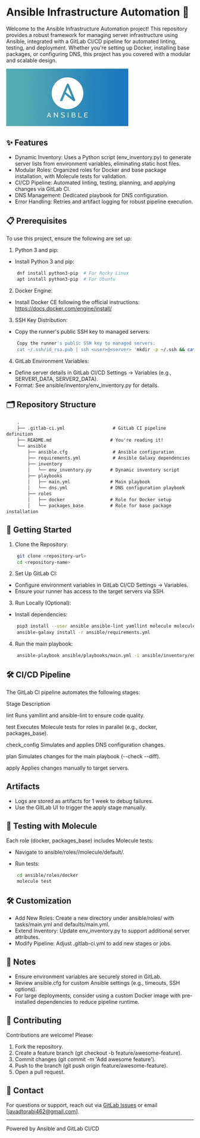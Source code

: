 # Ansible Infrastructure Automation 🚀

Welcome to the Ansible Infrastructure Automation project! This repository provides a robust framework for managing server infrastructure using Ansible, integrated with a GitLab CI/CD pipeline for automated linting, testing, and deployment. Whether you're setting up Docker, installing base packages, or configuring DNS, this project has you covered with a modular and scalable design.

![Ansible Logo](images.jpeg)

## ✨ Features

- Dynamic Inventory: Uses a Python script (env_inventory.py) to generate server lists from environment variables, eliminating static host files.
- Modular Roles: Organized roles for Docker and base package installation, with Molecule tests for validation.
- CI/CD Pipeline: Automated linting, testing, planning, and applying changes via GitLab CI.
- DNS Management: Dedicated playbook for DNS configuration.
- Error Handling: Retries and artifact logging for robust pipeline execution.

## 📋 Prerequisites
To use this project, ensure the following are set up:

1. Python 3 and pip:

- Install Python 3 and pip: 
```bash
    dnf install python3-pip  # For Rocky Linux
    apt install python3-pip  # For Ubuntu
```
2. Docker Engine:

- Install Docker CE following the official instructions: https://docs.docker.com/engine/install/


3. SSH Key Distribution:
- Copy the runner's public SSH key to managed servers:

```bash
    Copy the runner's public SSH key to managed servers:
    cat ~/.ssh/id_rsa.pub | ssh <user>@<server> 'mkdir -p ~/.ssh && cat >> ~/.ssh/authorized_keys'
```

4. GitLab Environment Variables:

- Define server details in GitLab CI/CD Settings → Variables (e.g., SERVER1_DATA, SERVER2_DATA).
- Format: See ansible/inventory/env_inventory.py for details.



## 🗂️ Repository Structure
```plain
    .
    ├── .gitlab-ci.yml                  # GitLab CI pipeline definition
    ├── README.md                      # You're reading it!
    └── ansible
        ├── ansible.cfg                 # Ansible configuration
        ├── requirements.yml            # Ansible Galaxy dependencies
        ├── inventory
        │   └── env_inventory.py       # Dynamic inventory script
        ├── playbooks
        │   ├── main.yml               # Main playbook
        │   └── dns.yml                # DNS configuration playbook
        ├── roles
        │   ├── docker                 # Role for Docker setup
        │   └── packages_base          # Role for base package installation
```

## 🚀 Getting Started

1. Clone the Repository:
```bash
    git clone <repository-url>
    cd <repository-name>
```

2. Set Up GitLab CI:

- Configure environment variables in GitLab CI/CD Settings → Variables.
- Ensure your runner has access to the target servers via SSH.


3. Run Locally (Optional):

- Install dependencies:
```bash
    pip3 install --user ansible ansible-lint yamllint molecule molecule-docker docker
    ansible-galaxy install -r ansible/requirements.yml
```

4. Run the main playbook:
```bash
    ansible-playbook ansible/playbooks/main.yml -i ansible/inventory/env_inventory.py
```

## 🛠️ CI/CD Pipeline
The GitLab CI pipeline automates the following stages:

Stage
Description



lint
Runs yamllint and ansible-lint to ensure code quality.


test
Executes Molecule tests for roles in parallel (e.g., docker, packages_base).


check_config
Simulates and applies DNS configuration changes.


plan
Simulates changes for the main playbook (--check --diff).


apply
Applies changes manually to target servers.


## Artifacts

- Logs are stored as artifacts for 1 week to debug failures.
- Use the GitLab UI to trigger the apply stage manually.

## 🧪 Testing with Molecule
Each role (docker, packages_base) includes Molecule tests:

- Navigate to ansible/roles/<role>/molecule/default/.

- Run tests:
```bash
    cd ansible/roles/docker
    molecule test
```

## 🛠️ Customization

- Add New Roles: Create a new directory under ansible/roles/ with tasks/main.yml and defaults/main.yml.
- Extend Inventory: Update env_inventory.py to support additional server attributes.
- Modify Pipeline: Adjust .gitlab-ci.yml to add new stages or jobs.

## 📝 Notes

- Ensure environment variables are securely stored in GitLab.
- Review ansible.cfg for custom Ansible settings (e.g., timeouts, SSH options).
- For large deployments, consider using a custom Docker image with pre-installed dependencies to reduce pipeline runtime.

## 🤝 Contributing
Contributions are welcome! Please:

1. Fork the repository.
2. Create a feature branch (git checkout -b feature/awesome-feature).
3. Commit changes (git commit -m 'Add awesome feature').
4. Push to the branch (git push origin feature/awesome-feature).
5. Open a pull request.

## 📧 Contact
For questions or support, reach out via [GitLab Issues](/issues) or email [javadtorabi462@gmail.com].

---

Powered by Ansible and GitLab CI/CD

